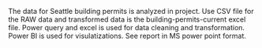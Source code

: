 The data for Seattle building permits is analyzed in project. 
Use CSV file for the RAW data and transformed data is the building-permits-current excel file.
Power query and excel is used for data cleaning and transformation.
Power BI is used for visulatizations.
See report in MS power point format.
